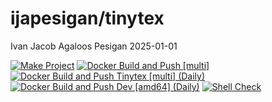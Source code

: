 ijapesigan/tinytex
================
Ivan Jacob Agaloos Pesigan
2025-01-01

<!-- README.md is generated from .setup/readme/README.Rmd. Please edit that file -->

<!-- badges: start -->

[![Make
Project](https://github.com/ijapesigan/docker-tinytex/actions/workflows/make.yml/badge.svg)](https://github.com/ijapesigan/docker-tinytex/actions/workflows/make.yml)
[![Docker Build and Push
\[multi\]](https://github.com/ijapesigan/docker-tinytex/actions/workflows/docker-build-push-multi.yml/badge.svg)](https://github.com/ijapesigan/docker-tinytex/actions/workflows/docker-build-push-multi.yml)
[![Docker Build and Push Tinytex \[multi\]
(Daily)](https://github.com/ijapesigan/docker-tinytex/actions/workflows/docker-build-push-daily-multi-tinytex.yml/badge.svg)](https://github.com/ijapesigan/docker-tinytex/actions/workflows/docker-build-push-daily-multi-tinytex.yml)
[![Docker Build and Push Dev \[amd64\]
(Daily)](https://github.com/ijapesigan/docker-tinytex/actions/workflows/docker-build-push-daily-amd64-tinytex.yml/badge.svg)](https://github.com/ijapesigan/docker-tinytex/actions/workflows/docker-build-push-daily-amd64-tinytex.yml)
[![Shell
Check](https://github.com/ijapesigan/docker-tinytex/actions/workflows/shellcheck.yml/badge.svg)](https://github.com/ijapesigan/docker-tinytex/actions/workflows/shellcheck.yml)
<!-- badges: end -->
